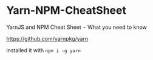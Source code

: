 # Yarn-NPM-CheatSheet
YarnJS and NPM Cheat Sheet  -  What you need to know

https://github.com/yarnpkg/yarn

installed it with `npm i -g yarn`
